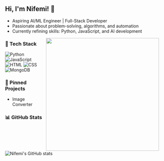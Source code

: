

## Hi, I'm Nifemi! 👋  
- Aspiring AI/ML Engineer | Full-Stack Developer  
- Passionate about problem-solving, algorithms, and automation  
- Currently refining skills: Python, JavaScript, and AI development  
<p align="center">
  <img src="https://media0.giphy.com/media/v1.Y2lkPTc5MGI3NjExNDc5NzlzcGRveW43aGlubHE1Nm90dDR0OTdza3YyNDJuMDNncXFncCZlcD12MV9pbnRlcm5hbF9naWZfYnlfaWQmY3Q9Zw/11hVniWaqh17Q4/giphy.gif" width="370" align="right">
</p>

### 🚀 Tech Stack
![Python](https://img.shields.io/badge/Python-3776AB?style=for-the-badge&logo=python&logoColor=white)
![JavaScript](https://img.shields.io/badge/JavaScript-F7DF1E?style=for-the-badge&logo=javascript&logoColor=black)
![HTML](https://img.shields.io/badge/HTML5-E34F26?style=for-the-badge&logo=html5&logoColor=white)
![CSS](https://img.shields.io/badge/CSS3-1572B6?style=for-the-badge&logo=css3&logoColor=white)
![MongoDB](https://img.shields.io/badge/-MongoDB-13aa52?style=for-the-badge&logo=mongodb&logoColor=white)


### 📌 Pinned Projects
- Image Converter

### 📊 GitHub Stats
![Nifemi's GitHub stats](https://github-readme-stats.vercel.app/api?username=N1femi&show_icons=true&theme=dark)
